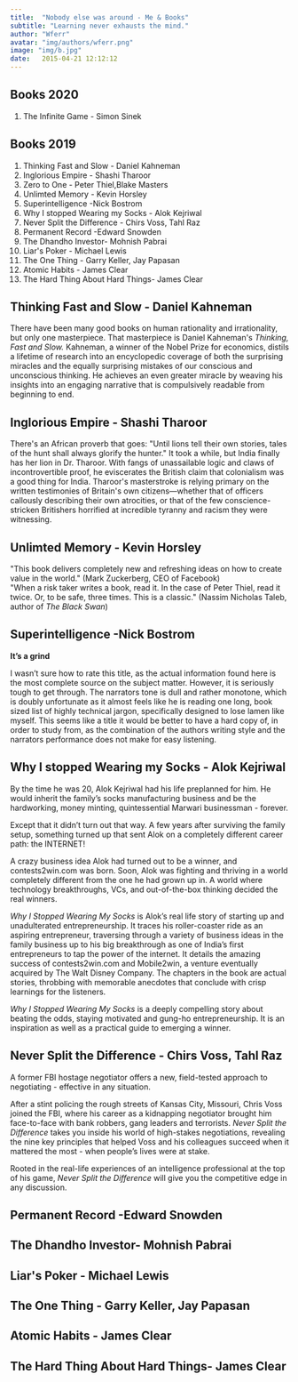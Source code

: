 ```yaml
---
title:  "Nobody else was around - Me & Books"
subtitle: "Learning never exhausts the mind."
author: "Wferr"
avatar: "img/authors/wferr.png"
image: "img/b.jpg"
date:   2015-04-21 12:12:12
---
```


## **Books 2020**

1. The Infinite Game - Simon Sinek

## **Books 2019**

 1. Thinking Fast and Slow - Daniel Kahneman
 2. Inglorious Empire - Shashi Tharoor
 3. Zero to One - Peter Thiel,Blake Masters
 4. Unlimted Memory - Kevin Horsley
 5. Superintelligence -Nick Bostrom
 6. Why I stopped Wearing my Socks - Alok Kejriwal
 7. Never Split the Difference - Chirs Voss, Tahl Raz
 8. Permanent Record -Edward Snowden
 9. The Dhandho Investor- Mohnish Pabrai
 10. Liar's Poker - Michael Lewis
 11. The One Thing - Garry Keller, Jay Papasan
 12. Atomic Habits - James Clear
 13. The Hard Thing About Hard Things- James Clear 

## **Thinking Fast and Slow - Daniel Kahneman**

There have been many good books on human rationality and irrationality, but only one masterpiece. That masterpiece is Daniel Kahneman's  _Thinking, Fast and Slow._  Kahneman, a winner of the Nobel Prize for economics, distils a lifetime of research into an encyclopedic coverage of both the surprising miracles and the equally surprising mistakes of our conscious and unconscious thinking. He achieves an even greater miracle by weaving his insights into an engaging narrative that is compulsively readable from beginning to end. 

## **Inglorious Empire - Shashi Tharoor**

There's an African proverb that goes: "Until lions tell their own stories, tales of the hunt shall always glorify the hunter."      It took a while, but India finally has her lion in Dr. Tharoor. With fangs of unassailable logic and claws of incontrovertible proof, he eviscerates the British claim that colonialism was a good thing for India.      Tharoor's masterstroke is relying primary on the written testimonies of Britain's own citizens—whether that of officers callously describing their own atrocities, or that of the few conscience-stricken Britishers horrified at incredible tyranny and racism they were witnessing. 


## **Unlimted Memory - Kevin Horsley**

  "This book delivers completely new and refreshing ideas on how to create value in the world." (Mark Zuckerberg, CEO of Facebook)  
"When a risk taker writes a book, read it. In the case of Peter Thiel, read it twice. Or, to be safe, three times. This is a classic." (Nassim Nicholas Taleb, author of _The Black Swan_)

## **Superintelligence -Nick Bostrom**

**It’s a grind**

I wasn’t sure how to rate this title, as the actual information found here is the most complete source on the subject matter. However, it is seriously tough to get through. The narrators tone is dull and rather monotone, which is doubly unfortunate as it almost feels like he is reading one long, book sized list of highly technical jargon, specifically designed to lose lamen like myself. This seems like a title it would be better to have a hard copy of, in order to study from, as the combination of the authors writing style and the narrators performance does not make for easy listening.

## **Why I stopped Wearing my Socks - Alok Kejriwal**

By the time he was 20, Alok Kejriwal had his life preplanned for him. He would inherit the family’s socks manufacturing business and be the hardworking, money minting, quintessential Marwari businessman - forever.

Except that it didn’t turn out that way. A few years after surviving the family setup, something turned up that sent Alok on a completely different career path: the INTERNET!

A crazy business idea Alok had turned out to be a winner, and contests2win.com was born. Soon, Alok was fighting and thriving in a world completely different from the one he had grown up in. A world where technology breakthroughs, VCs, and out-of-the-box thinking decided the real winners.

_Why I Stopped Wearing My Socks_  is Alok’s real life story of starting up and unadulterated entrepreneurship. It traces his roller-coaster ride as an aspiring entrepreneur, traversing through a variety of business ideas in the family business up to his big breakthrough as one of India’s first entrepreneurs to tap the power of the internet. It details the amazing success of contests2win.com and Mobile2win, a venture eventually acquired by The Walt Disney Company. The chapters in the book are actual stories, throbbing with memorable anecdotes that conclude with crisp learnings for the listeners.

_Why I Stopped Wearing My Socks_  is a deeply compelling story about beating the odds, staying motivated and gung-ho entrepreneurship. It is an inspiration as well as a practical guide to emerging a winner.

## **Never Split the Difference - Chirs Voss, Tahl Raz**

A former FBI hostage negotiator offers a new, field-tested approach to negotiating - effective in any situation.

After a stint policing the rough streets of Kansas City, Missouri, Chris Voss joined the FBI, where his career as a kidnapping negotiator brought him face-to-face with bank robbers, gang leaders and terrorists.  _Never Split the Difference_  takes you inside his world of high-stakes negotiations, revealing the nine key principles that helped Voss and his colleagues succeed when it mattered the most - when people’s lives were at stake.

Rooted in the real-life experiences of an intelligence professional at the top of his game,  _Never Split the Difference_  will give you the competitive edge in any discussion.

## **Permanent Record -Edward Snowden**

## **The Dhandho Investor- Mohnish Pabrai**

## **Liar's Poker - Michael Lewis**

## **The One Thing - Garry Keller, Jay Papasan**

## **Atomic Habits - James Clear**

## **The Hard Thing About Hard Things- James Clear**

